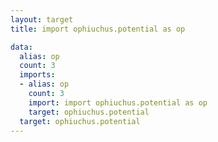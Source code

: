 ```yaml
---
layout: target
title: import ophiuchus.potential as op

data:
  alias: op
  count: 3
  imports:
  - alias: op
    count: 3
    import: import ophiuchus.potential as op
    target: ophiuchus.potential
  target: ophiuchus.potential
---
```

